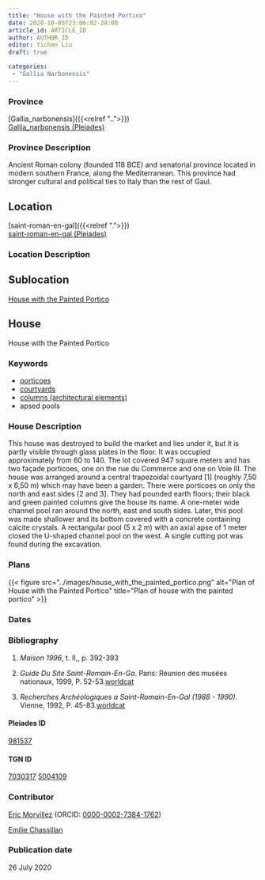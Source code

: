 ```yaml
---
title: "House with the Painted Portico"
date: 2020-10-05T23:06:02-24:00
article_id: ARTICLE_ID
author: AUTHOR_ID
editor: Yichen Liu
draft: true

categories:
 - "Gallia Narbonensis"
---
```


### Province

[Gallia_narbonensis]({{<relref "..">}}) \
[Gallia_narbonensis (Pleiades)](https://pleiades.stoa.org/places/981537)

### Province Description

Ancient Roman colony (founded 118 BCE) and senatorial province located in modern southern France, along the Mediterranean. This province had stronger cultural and political ties to Italy than the rest of Gaul.

## Location

[saint-roman-en-gal]({{<relref ".">}}) \
[saint-roman-en-gal (Pleiades)]()

### Location Description

<!--### Location Description-->

<!-- LEAVE THIS BLANK FOR NOW -->

## Sublocation

[House with the Painted Portico](#)

<!--### Sublocation Description-->

<!-- DESCRIPTION -->

## House


House with the Painted Portico


### Keywords

- [porticoes](http://vocab.getty.edu/page/aat/300004145)
- [courtyards](http://vocab.getty.edu/page/aat/300004095)
- [columns (architectural elements)](http://vocab.getty.edu/page/aat/300001571)
- apsed pools






### House Description

This house was destroyed to build the market and lies under it, but it is partly visible through glass plates in the floor. It was occupied approximately from 60 to 140. The lot covered 947 square meters and has two façade porticoes, one on the rue du Commerce and one on Voie III. The house was arranged around a central trapezoidal courtyard [1] (roughly 7,50 x 6,50 m) which may have been a garden. There were porticoes on only the north and east sides [2 and 3]. They had pounded earth floors; their black and green painted columns give the house its name. A one-meter wide channel pool ran around the north, east and south sides. Later, this pool was made shallower and its bottom covered with a concrete containing calcite crystals. A rectangular pool (5 x 2 m) with an axial apse of 1 meter closed the U-shaped channel pool on the west. A single cutting pot was found during the excavation.


<!--### Maps-->

<!--
OLD WAY (DO NOT USE)
![alt_text](../../images/image_name.ext)
*CAPTION*

NEW WAY ↓↓↓↓
{{< figure src="../images/image_name.ext" alt="ALT_TEXT" title="CAPTION" >}}
-->

### Plans


{{< figure src="../images/house_with_the_painted_portico.png" alt="Plan of House with the Painted Portico" title="Plan of house with the painted portico" >}}




### Dates



### Bibliography

1. *Maison 1996*, t. II,, p. 392-393

2. *Guide Du Site Saint-Romain-En-Ga*. Paris: Réunion des musées nationaux, 1999, P. 52-53.[worldcat](http://www.worldcat.org/oclc/43416334)

3. *Recherches Archéologiques a Saint-Romain-En-Gal (1988 - 1990)*. Vienne, 1992, P. 45-83.[worldcat](hhttp://www.worldcat.org/oclc/1068996218)


#### Pleiades ID

[981537](https://pleiades.stoa.org/places/981537)

#### TGN ID

[7030317](http://vocab.getty.edu/page/tgn/7030317)
[5004109](http://vocab.getty.edu/page/tgn/5004109)

### Contributor

[Eric Morvillez](link) (ORCID: [0000-0002-7384-1762](https://orcid.org/0000-0002-7384-1762))

[Emilie Chassillan](link)
### Publication date

26 July 2020

<!--### Related articles-->

<!-- Links to other related articles. Leave blank for now -->
